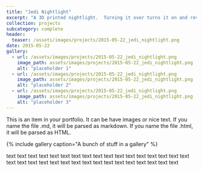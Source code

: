```yaml
---
title: "Jedi Nightlight"
excerpt: "A 3D printed nightlight.  Turning it over turns it on and reveals hidden patterns embedded in the walls."
collection: projects
subcategory: complete
header: 
  teaser: /assets/images/projects/2015-05-22_jedi_nightlight.png
date: 2015-05-22
gallery:
  - url: /assets/images/projects/2015-05-22_jedi_nightlight.png
    image_path: assets/images/projects/2015-05-22_jedi_nightlight.png
    alt: "placeholder 1"
  - url: /assets/images/projects/2015-05-22_jedi_nightlight.png
    image_path: assets/images/projects/2015-05-22_jedi_nightlight.png
    alt: "placeholder 2"
  - url: /assets/images/projects/2015-05-22_jedi_nightlight.png
    image_path: assets/images/projects/2015-05-22_jedi_nightlight.png
    alt: "placeholder 3"
---
```


This is an item in your portfolio. It can be have images or nice text. If you name the file .md, it will be parsed as markdown. If you name the file .html, it will be parsed as HTML. 

{% include gallery caption="A bunch of stuff in a gallery" %}

text text text text text text text text text text text text text text text text text text text text text text text text text text text text text text text text text 